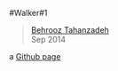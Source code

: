 #Walker#1
> [Behrooz Tahanzadeh](http://b-tz.com)<br/>
> Sep 2014

a [Github page](http://behrooz-tahanzadeh.github.io/walker-1/)<br/>
